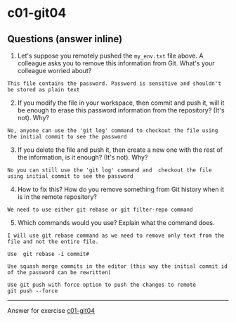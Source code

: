 # c01-git04

## Questions (answer inline)

1. Let's suppose you remotely pushed the `my_env.txt` file above. A colleague asks you to remove this information from Git. What's your colleague worried about?
```
This file contains the password. Password is sensitive and shouldn't be stored as plain text
```

2. If you modify the file in your workspace, then commit and push it, will it be enough to erase this password information from the repository? (It's not). Why?
```
No, anyone can use the 'git log' command to checkout the file using the initial commit to see the password 
```

3. If you delete the file and push it, then create a new one with the rest of the information, is it enough? (It's not). Why?
```
No you can still use the 'git log' command and  checkout the file using initial commit to see the password 
```

4. How to fix this? How do you remove something from Git history when it is in the remote repository?

```
We need to use either git rebase or git filter-repo command
```

5. Which commands would you use? Explain what the command does.
```
I will use git rebase command as we need to remove only text from the file and not the entire file.

Use  git rebase -i commit#

Use squash merge commits in the editor (this way the initial commit id of the password can be rewritten)

Use git push with force option to push the changes to remote
git push --force 

 ```  

<!-- Don't change anything below this point-->
<!-- Before commiting, remove both commented lines--> 
***
Answer for exercise [c01-git04](https://github.com/devopsacademyau/academy/blob/23cc1dfa31e85651e3cdc1b0ef38da21518841ba/classes/01class/exercises/c01-git04/README.md)